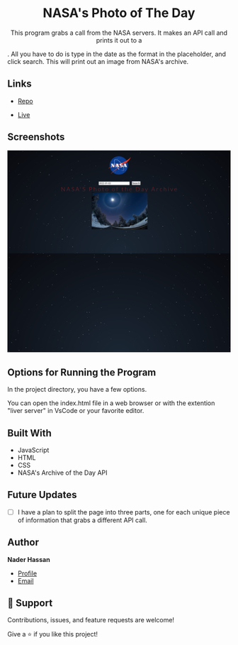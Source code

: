 <h1 align="center">NASA's Photo of The Day</h1>

<p align="center">
This program grabs a call from the NASA servers. It makes an API call and prints it out to a <div>. All you have to do is type in the date as the format in the placeholder, and click search. This will print out an image from NASA's archive. 
</p>

## Links

- [Repo](<https://github.com/naderhassan001/nasa-archive-of-the-day> "<project-name> Repo")

- [Live](<http://nasaphotoarchive.s3-website-us-east-1.amazonaws.com/> "Live View")

## Screenshots

![Home Page](nasa.png "Home Page")

## Options for Running the Program 

In the project directory, you have a few options.

You can open the index.html file in a web browser or with the extention "liver server" in VsCode or your favorite editor. 


## Built With

- JavaScript
- HTML
- CSS
- NASA's Archive of the Day API

## Future Updates

- [ ] I have a plan to split the page into three parts, one for each unique piece of information that grabs a different API call. 
## Author

**Nader Hassan**

- [Profile](https://github.com/naderhassan001 "Nader Hassan")
- [Email](mailto:nader.hassan001@gmail.com "Hi!")

## 🤝 Support

Contributions, issues, and feature requests are welcome!

Give a ⭐️ if you like this project!
